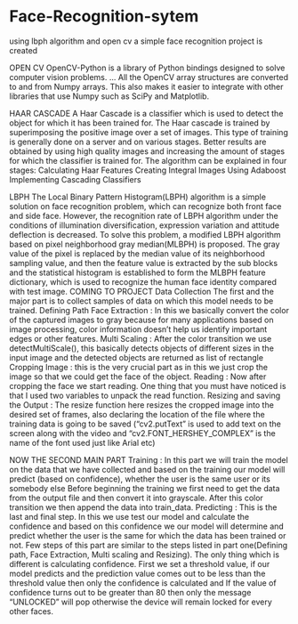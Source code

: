 # Face-Recognition-sytem
using lbph algorithm and open cv a simple face recognition project is created

OPEN CV OpenCV-Python is a library of Python bindings designed to solve computer vision problems. ... All the OpenCV array structures are converted to and from Numpy arrays. This also makes it easier to integrate with other libraries that use Numpy such as SciPy and Matplotlib.

HAAR CASCADE A Haar Cascade is a classifier which is used to detect the object for which it has been trained for. The Haar cascade is trained by superimposing the positive image over a set of images. This type of training is generally done on a server and on various stages. Better results are obtained by using high quality images and increasing the amount of stages for which the classifier is trained for. The algorithm can be explained in four stages: Calculating Haar Features Creating Integral Images Using Adaboost Implementing Cascading Classifiers

LBPH The Local Binary Pattern Histogram(LBPH) algorithm is a simple solution on face recognition problem, which can recognize both front face and side face. However, the recognition rate of LBPH algorithm under the conditions of illumination diversification, expression variation and attitude deflection is decreased. To solve this problem, a modified LBPH algorithm based on pixel neighborhood gray median(MLBPH) is proposed. The gray value of the pixel is replaced by the median value of its neighborhood sampling value, and then the feature value is extracted by the sub blocks and the statistical histogram is established to form the MLBPH feature dictionary, which is used to recognize the human face identity compared with test image. COMING TO PROJECT Data Collection The first and the major part is to collect samples of data on which this model needs to be trained. Defining Path Face Extraction : In this we basically convert the color of the captured images to gray because for many applications based on image processing, color information doesn’t help us identify important edges or other features. Multi Scaling : After the color transition we use detectMultiScale(), this basically detects objects of different sizes in the input image and the detected objects are returned as list of rectangle Cropping Image : this is the very crucial part as in this we just crop the image so that we could get the face of the object. Reading : Now after cropping the face we start reading. One thing that you must have noticed is that I used two variables to unpack the read function. Resizing and saving the Output : The resize function here resizes the cropped image into the desired set of frames, also declaring the location of the file where the training data is going to be saved (“cv2.putText” is used to add text on the screen along with the video and “cv2.FONT_HERSHEY_COMPLEX” is the name of the font used just like Arial etc)

NOW THE SECOND MAIN PART Training : In this part we will train the model on the data that we have collected and based on the training our model will predict (based on confidence), whether the user is the same user or its somebody else Before beginning the training we first need to get the data from the output file and then convert it into grayscale. After this color transition we then append the data into train_data. Predicting : This is the last and final step. In this we use test our model and calculate the confidence and based on this confidence we our model will determine and predict whether the user is the same for which the data has been trained or not. Few steps of this part are similar to the steps listed in part one(Defining path, Face Extraction, Multi scaling and Resizing). The only thing which is different is calculating confidence. First we set a threshold value, if our model predicts and the prediction value comes out to be less than the threshold value then only the confidence is calculated and If the value of confidence turns out to be greater than 80 then only the message “UNLOCKED” will pop otherwise the device will remain locked for every other faces.
